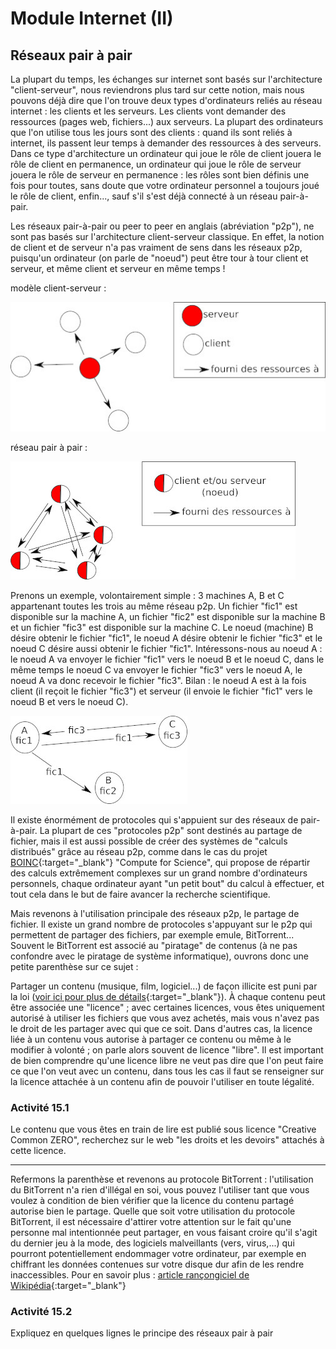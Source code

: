 # Module Internet (II)
## Réseaux pair à pair

La plupart du temps, les échanges sur internet sont basés sur l'architecture "client-serveur", nous reviendrons plus tard sur cette notion, mais nous pouvons déjà dire que l'on trouve deux types d'ordinateurs reliés au réseau internet : les clients et les serveurs. Les clients vont demander des ressources (pages web, fichiers...) aux serveurs. La plupart des ordinateurs que l'on utilise tous les jours sont des clients : quand ils sont reliés à internet, ils passent leur temps à demander des ressources à des serveurs. Dans ce type d'architecture un ordinateur qui joue le rôle de client jouera le rôle de client en permanence, un ordinateur qui joue le rôle de serveur jouera le rôle de serveur en permanence : les rôles sont bien définis une fois pour toutes, sans doute que votre ordinateur personnel a toujours joué le rôle de client, enfin..., sauf s'il s'est déjà connecté à un réseau pair-à-pair.

Les réseaux pair-à-pair ou peer to peer en anglais (abréviation "p2p"), ne sont pas basés sur l'architecture client-serveur classique. En effet, la notion de client et de serveur n'a pas vraiment de sens dans les réseaux p2p, puisqu'un ordinateur (on parle de "noeud") peut être tour à tour client et serveur, et même client et serveur en même temps !

modèle client-serveur :

![](img/p2p_cl_sr.jpg)

réseau pair à pair :

![](img/p2p_p2p.jpg)

Prenons un exemple, volontairement simple : 3 machines A, B et C appartenant toutes les trois au même réseau p2p. Un fichier "fic1" est disponible sur la machine A, un fichier "fic2" est disponible sur la machine B et un fichier "fic3" est disponible sur la machine C. Le noeud (machine) B désire obtenir le fichier "fic1", le noeud A désire obtenir le fichier "fic3" et le noeud C désire aussi obtenir le fichier "fic1". Intéressons-nous au noeud A : le noeud A va envoyer le fichier "fic1" vers le noeud B et le noeud C, dans le même temps le noeud C va envoyer le fichier "fic3" vers le noeud A, le noeud A va donc recevoir le fichier "fic3". Bilan : le noeud A est à la fois client (il reçoit le fichier "fic3") et serveur (il envoie le fichier "fic1" vers le noeud B et vers le noeud C).

![](img/p2p_ex.jpg)

Il existe énormément de protocoles qui s'appuient sur des réseaux de pair-à-pair. La plupart de ces "protocoles p2p" sont destinés au partage de fichier, mais il est aussi possible de créer des systèmes de "calculs distribués" grâce au réseau p2p, comme dans le cas du projet [BOINC](https://boinc.berkeley.edu/){:target="_blank"} "Compute for Science", qui propose de répartir des calculs extrêmement complexes sur un grand nombre d'ordinateurs personnels, chaque ordinateur ayant "un petit bout" du calcul à effectuer, et tout cela dans le but de faire avancer la recherche scientifique.

Mais revenons à l'utilisation principale des réseaux p2p, le partage de fichier. Il existe un grand nombre de protocoles s'appuyant sur le p2p qui permettent de partager des fichiers, par exemple emule, BitTorrent... Souvent le BitTorrent est associé au "piratage" de contenus (à ne pas confondre avec le piratage de système informatique), ouvrons donc une petite parenthèse sur ce sujet :

Partager un contenu (musique, film, logiciel...) de façon illicite est puni par la loi ([voir ici pour plus de détails](https://www.service-public.fr/particuliers/vosdroits/F32108){:target="_blank"}). À chaque contenu peut être associée une "licence" ; avec certaines licences, vous êtes uniquement autorisé à utiliser les fichiers que vous avez achetés, mais vous n'avez pas le droit de les partager avec qui que ce soit. Dans d'autres cas, la licence liée à un contenu vous autorise à partager ce contenu ou même à le modifier à volonté ; on parle alors souvent de licence "libre". Il est important de bien comprendre qu'une licence libre ne veut pas dire que l'on peut faire ce que l'on veut avec un contenu, dans tous les cas il faut se renseigner sur la licence attachée à un contenu afin de pouvoir l'utiliser en toute légalité.

### Activité 15.1
Le contenu que vous êtes en train de lire est publié sous licence "Creative Common ZERO", recherchez sur le web "les droits et les devoirs" attachés à cette licence.
***

Refermons la parenthèse et revenons au protocole BitTorrent : l'utilisation du BitTorrent n'a rien d'illégal en soi, vous pouvez l'utiliser tant que vous voulez à condition de bien vérifier que la licence du contenu partagé autorise bien le partage. Quelle que soit votre utilisation du protocole BitTorrent, il est nécessaire d'attirer votre attention sur le fait qu'une personne mal intentionnée peut partager, en vous faisant croire qu'il s'agit du dernier jeu à la mode, des logiciels malveillants (vers, virus,...) qui pourront potentiellement endommager votre ordinateur, par exemple en chiffrant les données contenues sur votre disque dur afin de les rendre inaccessibles. Pour en savoir plus : [article rançongiciel de Wikipédia](https://fr.wikipedia.org/wiki/Ran%C3%A7ongiciel){:target="_blank"}

### Activité 15.2
Expliquez en quelques lignes le principe des réseaux pair à pair


